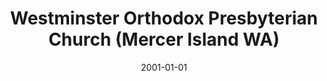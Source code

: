 ---
date: &id001 2001-01-01
end_date: null
location:
  address: null
  city: Mercer Island
  state: WA
minister:
- end: 2006-05-26
  name: David Inks
  start: 2001-01-01
  type: Organizing Pastor
- end: 2014-02-21
  name: David Inks
  start: 2006-05-26
  type: Pastor
- end: 2014-02-21
  name: Daniel W. McManigal
  start: 2013-01-01
  type: Associate Pastor
ministers:
- David Inks
- David Inks
- Daniel W. McManigal
name: Westminster Orthodox Presbyterian Church
names:
- end: 2006-05-26
  name: Westminster Orthodox Presbyterian Chapel
  start: 2001-01-01
- end: 2014-02-21
  name: Westminster Orthodox Presbyterian Church
  start: 2006-05-26
origination_date: *id001
raw_data: 'WA

  Mercer Island

  Westminster Orthodox Presbyterian Chapel (2001-May 26, 2006)

  Westminster Orthodox Presbyterian Church (May 26, 2006-February 21, 2014)

  (merged with Hope OPC, Mercer Island, February 21, 2014)

  Org. Pastor: David Inks, 2001-6

  Pastor: David Inks, 2006-14

  Assoc. Pastor: Daniel W. McManigal, 2013-14

  '
received_from: null
states:
- WA
status:
  active: false
  end_date: 2014-02-21
  reason: merged
  received_from: null
  withdrawal_to: null
title: Westminster Orthodox Presbyterian Church (Mercer Island WA)
year_established:
- 2001

---